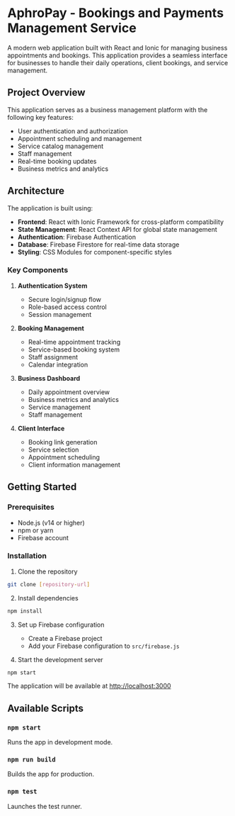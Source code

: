 # AphroPay - Bookings and Payments Management Service

A modern web application built with React and Ionic for managing business appointments and bookings. This application provides a seamless interface for businesses to handle their daily operations, client bookings, and service management.

## Project Overview

This application serves as a business management platform with the following key features:

- User authentication and authorization
- Appointment scheduling and management
- Service catalog management
- Staff management
- Real-time booking updates
- Business metrics and analytics

## Architecture

The application is built using:

- **Frontend**: React with Ionic Framework for cross-platform compatibility
- **State Management**: React Context API for global state management
- **Authentication**: Firebase Authentication
- **Database**: Firebase Firestore for real-time data storage
- **Styling**: CSS Modules for component-specific styles

### Key Components

1. **Authentication System**

   - Secure login/signup flow
   - Role-based access control
   - Session management

2. **Booking Management**

   - Real-time appointment tracking
   - Service-based booking system
   - Staff assignment
   - Calendar integration

3. **Business Dashboard**

   - Daily appointment overview
   - Business metrics and analytics
   - Service management
   - Staff management

4. **Client Interface**
   - Booking link generation
   - Service selection
   - Appointment scheduling
   - Client information management

## Getting Started

### Prerequisites

- Node.js (v14 or higher)
- npm or yarn
- Firebase account

### Installation

1. Clone the repository

```bash
git clone [repository-url]
```

2. Install dependencies

```bash
npm install
```

3. Set up Firebase configuration

   - Create a Firebase project
   - Add your Firebase configuration to `src/firebase.js`

4. Start the development server

```bash
npm start
```

The application will be available at [http://localhost:3000](http://localhost:3000)

## Available Scripts

### `npm start`

Runs the app in development mode.

### `npm run build`

Builds the app for production.

### `npm test`

Launches the test runner.
